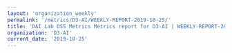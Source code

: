```yaml
---
layout: 'organization_weekly'
permalink: '/metrics/D3-AI/WEEKLY-REPORT-2019-10-25/'
title: 'DAI Lab OSS Metrics Metrics report for D3-AI | WEEKLY-REPORT-2019-10-25'
organization: 'D3-AI'
current_date: '2019-10-25'
---
```

